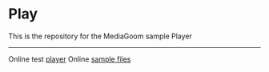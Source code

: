 # Play
This is the repository for the MediaGoom sample Player

----------

[PLAY]: https://cdn.rawgit.com/mediagoom/Play/v0.0.4/index.html?src=https://cdn.rawgit.com/mediagoom/Play/v0.0.4/bb "Media Goom Sample Player"

[TAR]: https://dl.dropboxusercontent.com/u/33964970/bbb_sunflower_1080p_60fps_normal.tar "sample files"

Online test [player][PLAY]
Online [sample files][TAR] 


